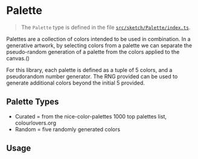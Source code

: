 # Palette

> The `Palette` type is defined in the file [`src/sketch/Palette/index.ts`](../src/sketch/Palette/index.ts).

Palettes are a collection of colors intended to be used in combination. In a generative artwork, by selecting colors from a palette we can separate the pseudo-random generation of a palette from the colors applied to the canvas.()

For this library, each palette is defined as a tuple of 5 colors, and a pseudorandom number generator. The RNG provided can be used to generate additional colors beyond the initial 5 provided.

## Palette Types

- Curated = from the nice-color-palettes 1000 top palettes list, colourlovers.org
- Random = five randomly generated colors

## Usage
